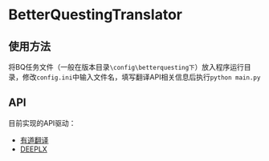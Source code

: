 # BetterQuestingTranslator

## 使用方法

将BQ任务文件（一般在版本目录`\config\betterquesting下`）放入程序运行目录，修改`config.ini`中输入文件名，填写翻译API相关信息后执行`python main.py`

## API

目前实现的API驱动：
- [有道翻译](https://ai.youdao.com/gw.s)
- [DEEPLX](https://deeplx.owo.network/)
